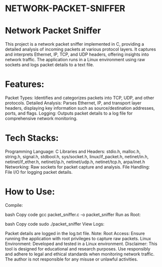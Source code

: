 # NETWORK-PACKET-SNIFFER

# Network Packet Sniffer

This project is a network packet sniffer implemented in C, providing a detailed analysis of incoming packets at various protocol layers. It captures and interprets Ethernet, IP, TCP, and UDP headers, offering insights into network traffic. The application runs in a Linux environment using raw sockets and logs packet details to a text file.

# Features:
Packet Types: Identifies and categorizes packets into TCP, UDP, and other protocols.
Detailed Analysis: Parses Ethernet, IP, and transport layer headers, displaying key information such as source/destination addresses, ports, and flags.
Logging: Outputs packet details to a log file for comprehensive network monitoring.

# Tech Stacks:
Programming Language: C
Libraries and Headers: stdio.h, malloc.h, string.h, signal.h, stdbool.h, sys/socket.h, linux/if_packet.h, netinet/in.h, netinet/if_ether.h, netinet/ip.h, netinet/udp.h, netinet/tcp.h, arpa/inet.h
Networking: Raw sockets for packet capture and analysis.
File Handling: File I/O for logging packet details.

# How to Use:
Compile:

bash
Copy code
gcc packet_sniffer.c -o packet_sniffer
Run as Root:

bash
Copy code
sudo ./packet_sniffer
View Logs:

Packet details are logged in the log.txt file.
Note:
Root Access: Ensure running the application with root privileges to capture raw packets.
Linux Environment: Developed and tested in a Linux environment.
Disclaimer:
This tool is designed for educational and research purposes. Use responsibly and adhere to legal and ethical standards when monitoring network traffic. The author is not responsible for any misuse or unlawful activities.
